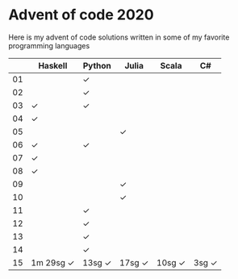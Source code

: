 # Advent of code 2020

Here is my advent of code solutions written in some of my favorite programming languages


|    | Haskell  | Python   | Julia  | Scala | C#    |
| -  | -        | -        | -      |  -    | -     |
| 01 |          | ✓        |        |       |       |
| 02 |          | ✓        |        |       |       |
| 03 | ✓        | ✓        |        |       |       |
| 04 | ✓        |          |        |       |       |
| 05 |          |          | ✓      |       |       |
| 06 | ✓        | ✓        |        |       |       |
| 07 | ✓        |          |        |       |       |
| 08 | ✓        |          |        |       |       |
| 09 |          |          | ✓      |       |       |
| 10 |          |          | ✓      |       |       |
| 11 |          | ✓        |        |       |       |
| 12 |          | ✓        |        |       |       |
| 13 |          | ✓        |        |       |       |
| 14 |          | ✓        |        |       |       |
| 15 | 1m 29sg ✓| 13sg ✓   | 17sg ✓ | 10sg ✓| 3sg ✓ |
